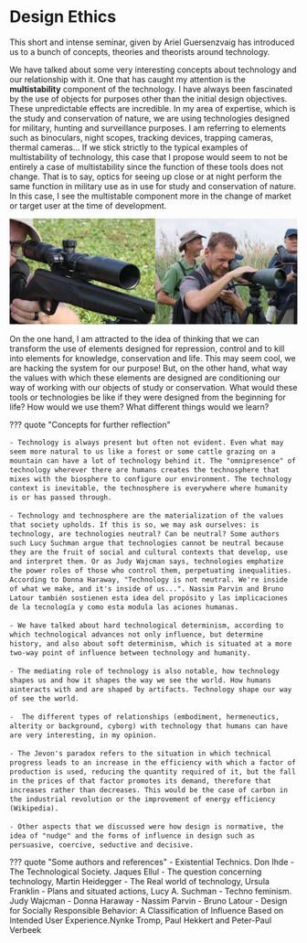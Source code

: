 # **Design Ethics**

This short and intense seminar, given by Ariel Guersenzvaig has introduced us to a bunch of concepts, theories and theorists around technology. 

We have talked about some very interesting concepts about technology and our relationship with it. One that has caught my attention is the **multistability** component of the technology. I have always been fascinated by the use of objects for purposes other than the initial design objectives. These unpredictable effects are incredible. In my area of expertise, which is the study and conservation of nature, we are using technologies designed for military, hunting and surveillance purposes. I am referring to elements such as binoculars, night scopes, tracking devices, trapping cameras, thermal cameras... If we stick strictly to the typical examples of multistability of technology, this case that I propose would seem to not be entirely a case of multistability since the function of these tools does not change. That is to say, optics for seeing up close or at night perform the same function in military use as in use for study and conservation of nature. In this case, I see the multistable component more in the change of market or target user at the time of development.

![Multistability](../images/T3-DS-Multistability.JPG)

On the one hand, I am attracted to the idea of thinking that we can transform the use of elements designed for repression, control and to kill into elements for knowledge, conservation and life. This may seem cool, we are hacking the system for our purpose! But, on the other hand, what way the values with which these elements are designed are conditioning our way of working with our objects of study or conservation. What would these tools or technologies be like if they were designed from the beginning for life? How would we use them? What different things would we learn?

??? quote "Concepts for further reflection"

    - Technology is always present but often not evident. Even what may seem more natural to us like a forest or some cattle grazing on a mountain can have a lot of technology behind it. The "omnipresence" of technology wherever there are humans creates the technosphere that mixes with the biosphere to configure our environment. The technology context is inevitable, the technosphere is everywhere where humanity is or has passed through.

    - Technology and technosphere are the materialization of the values that society upholds. If this is so, we may ask ourselves: is technology, are technologies neutral? Can be neutral? Some authors such Lucy Suchman argue that technologies cannot be neutral because they are the fruit of social and cultural contexts that develop, use and interpret them. Or as Judy Wajcman says, technologies emphatize the power roles of those who control them, perpetuating inequalities. According to Donna Haraway, "Technology is not neutral. We're inside of what we make, and it's inside of us...". Nassim Parvin and Bruno Latour también sostienen esta idea del propósito y las implicaciones de la tecnología y como esta modula las aciones humanas.

    - We have talked about hard technological determinism, according to which technological advances not only influence, but determine history, and also about soft determinism, which is situated at a more two-way point of influence between technology and humanity.

    - The mediating role of technology is also notable, how technology shapes us and how it shapes the way we see the world. How humans ainteracts with and are shaped by artifacts. Technology shape our way of see the world.

    -  The different types of relationships (embodiment, hermeneutics, alterity or background, cyborg) with technology that humans can have are very interesting, in my opinion.

    - The Jevon's paradox refers to the situation in which technical progress leads to an increase in the efficiency with which a factor of production is used, reducing the quantity required of it, but the fall in the prices of that factor promotes its demand, therefore that increases rather than decreases. This would be the case of carbon in the industrial revolution or the improvement of energy efficiency (Wikipedia).

    - Other aspects that we discussed were how design is normative, the idea of "nudge" and the forms of influence in design such as persuasive, coercive, seductive and decisive.

??? quote "Some authors and references"
    - Existential Technics. Don Ihde
    - The Technological Society. Jaques Ellul
    - The question concerning technology, Martin Heidegger
    - The Real world of technology, Ursula Franklin
    - Plans and situated actions, Lucy A. Suchman
    - Techno feminism. Judy Wajcman
    - Donna Haraway
    - Nassim Parvin
    - Bruno Latour
    - Design for Socially Responsible Behavior: A Classification of Influence Based on Intended User Experience.Nynke Tromp, Paul Hekkert and Peter-Paul Verbeek
